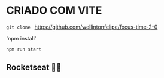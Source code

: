 # CRIADO COM VITE

`git clone ` https://github.com/wellintonfelipe/focus-time-2-0

'npm install'

`npm run start`

## Rocketseat 💜🚀
